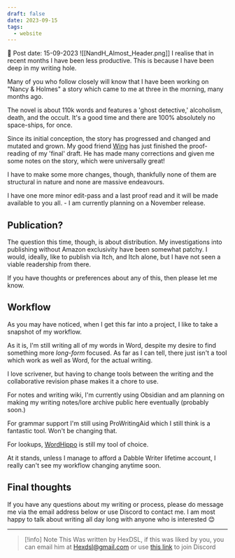```yaml
---
draft: false
date: 2023-09-15
tags:
  - website
---
```


📆 Post date: 15-09-2023
![[NandH_Almost_Header.png]]
I realise that in recent months I have been less productive. This is because I have been deep in my writing hole.

Many of you who follow closely will know that I have been working on "Nancy & Holmes" a story which came to me at three in the morning, many months ago.

The novel is about 110k words and features a 'ghost detective,' alcoholism, death, and the occult. It's a good time and there are 100% absolutely no space-ships, for once.

Since its initial conception, the story has progressed and changed and mutated and grown. My good friend [Wing](https://feather.onl) has just finished the proof-reading of my 'final' draft. He has made many corrections and given me some notes on the story, which were universally great!

I have to make some more changes, though, thankfully none of them are structural in nature and none are massive endeavours.

I have one more minor edit-pass and a last proof read and it will be made available to you all. - I am currently planning on a November release.

## Publication?

The question this time, though, is about distribution. My investigations into publishing without Amazon exclusivity have been somewhat patchy. I would, ideally, like to publish via Itch, and Itch alone, but I have not seen a viable readership from there.

If you have thoughts or preferences about any of this, then please let me know.

## Workflow

As you may have noticed, when I get this far into a project, I like to take a snapshot of my workflow.

As it is, I'm still writing all of my words in Word, despite my desire to find something more _long-form_ focused. As far as I can tell, there just isn't a tool which work as well as Word, for the actual writing.

I love scrivener, but having to change tools between the writing and the collaborative revision phase makes it a chore to use.

For notes and writing wiki, I'm currently using Obsidian and am planning on making my writing notes/lore archive public here eventually (probably soon.)

For grammar support I'm still using ProWritingAid which I still think is a fantastic tool. Won't be changing that.

For lookups, [WordHippo](https://www.wordhippo.com/) is still my tool of choice.

At it stands, unless I manage to afford a Dabble Writer lifetime account, I really can't see my workflow changing anytime soon.

## Final thoughts

If you have any questions about my writing or process, please do message me via the email address below or use Discord to contact me. I am most happy to talk about writing all day long with anyone who is interested 😊

---

> [!info] Note
> This Was written by HexDSL, if this was liked by you, you can email him at [Hexdsl@gmail.com](mailto:hexdsl@gmail.com) or use [this link](https://discord.hexdsl.com) to join Discord
